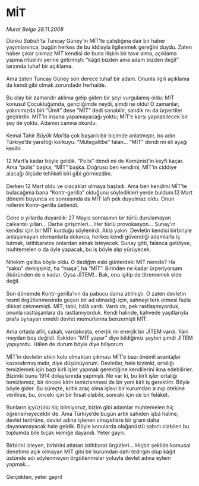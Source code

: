 # MİT

*Murat Belge 28.11.2008*

<div class="taraf_structure_2col_1zq">
<div class="margen_n">



 <p>Dünkü <i>Sabah</i>’ta Tuncay Güney’in MİT’te çalıştığına dair bir haber yayımlanınca, bugün herkes de bu iddiayla ilgilenmek gereğini duydu. Zaten haber çıkar çıkmaz MİT kendisi de buna ilişkin bir tavır alma, açıklama yapma ritüelini yerine getirmişti: “kâğıt bizden ama adam bizden değil” tarzında tuhaf bir açıklama. <br/><br/>Ama zaten Tuncay Güney son derece tuhaf bir adam. Onunla ilgili açıklama da kendi gibi olmak zorundadır herhalde.<br/><br/>Bu olay bir zamandır aklıma gelip giden bir şeyi vurgulamış oldu: MİT konusu! Çocukluğumda, gençliğimde neydi, şimdi ne oldu! O zamanlar, yakınımızda biri “Ümit” dese “MİT” dedi sanabilir, sandık mı da ürpertiler geçirirdik. MİT’in insana yapamayacağı yoktu; MİT’e karşı yapılabilecek bir şey de yoktu. Adamın canına okurdu. <br/><br/>Kemal Tahir <i>Büyük Mal</i>’da çok başarılı bir biçimde anlatmıştır, bu adın Türkiye’de yarattığı korkuyu. “Mütegallibe” falan... “MİT” dendi mi eli ayağı kesilir. <br/><br/>12 Mart’a kadar böyle geldik. “Polis” dendi mi de Komünist’in keyfi kaçar. Ama “polis” başka, “MİT” başka. Doğrusu ben kendimi, MİT’in ciddiye alacağı ölçüde tehlikeli biri gibi görmezdim. <br/><br/>Derken 12 Mart oldu ve olacaklar olmaya başladı. Ama ben kendimi MİT’te bulacağıma bana “Kontr-gerilla” olduğunu söyledikleri yerde buldum.12 Mart dönemi boyunca ve sonrasında da MİT lafı pek duyulmaz oldu. Onun rollerini Kontr-gerilla üstlendi. <br/><br/>Gene o yıllarda duyardık: 27 Mayıs sonrasının bir türlü durulamayan çalkantılı yılları... Darbe girişimleri... Her türlü provokasyon... Sunay’ın kendisi için bir MİT kurduğu söylenirdi. Akla yakın. Devletin kendisi birbiriyle anlaşamayan elemanlarla dolunca, herkes kendi güvendiği adamlarla iş tutmak, istihbaratını onlardan almak isteyecek. Sunay gitti, falanca geldiyse, muhtemelen o da öyle yapacak, bu iş böyle alıp yürüyecek. <br/><br/>Nitekim galiba böyle oldu. O dediğim eski günlerdeki MİT nerede? Ha “saksı” demişsiniz, ha “maşa”, ha “MİT”. Birinden ne kadar ürperiyorsam öbüründen de o kadar. Oysa JİTEM!.. Bak, onu işitip de titrememek elde değil. <br/><br/>Son dönemde Kontr-gerilla’nın da pabucu dama atılmıştı. O zaten devletin resmî örgütlenmesinde geçen bir ad olmadığı için, sahneyi terk etmesi fazla dikkat çekmemişti. MİT, tabii, hâlâ vardı. Vardı da, pek rastlaşmıyorduk, onunla rastlaşanlara da rastlamıyorduk. Kendi halinde, kahvede yaşıtlarıyla prafa oynayan emekli devlet memurlarına benzemişti MİT. <br/><br/>Ama ortada afili, cakalı, vardakosta, enerjik mi enerjik bir JİTEM vardı. Yani meydan boş değildi. Eskiden “MİT yapar” diye bildiğimiz şeyleri şimdi JİTEM yapıyordu. Hâlen de durum böyle diye biliyorum. <br/><br/>MİT’in devletin etkin kolu olmaktan çıkması MİT’e bazı önemli avantajlar kazandırmış mıdır, diye düşünüyorum. Devletler, hele bizimki, ortalığı temizlemek için bazı kirli işler yapmak gerektiğine kendilerini ikna edebilirler. Bizimki bunu 1914 dolaylarında yapmıştı. Ne var ki, bu kirli işler ortalığı temizlemez, bir önceki kirin temizlenmesi de bir yeni kirli iş gerektirir. Böyle böyle gider. Bu süreçte, kritik araç olma işlevi bir kurumdan alınıp ötekine verilirse, bu, önceki için bir fırsat olabilir, sonraki için de bir felâket. <br/><br/>Bunların içyüzünü hiç bilmiyoruz, bizim gibi adamlar muhtemelen hiç öğrenemeyecektir de. Ama Türkiye’de bugün artık sahiden işbâ haline, devlet terörüne, devlet adına işlenen cinayetlere bir gram daha dayanamayacak hale geldik. Böyle konularda olağanüstü sabırlı olabilen bu toplumda bile bıçak kemiğe dayandı. Yeter gayrı. <br/><br/>Birbirini izleyen, birbirini atlatan istihbarat örgütleri... Hiçbir şekilde kamusal denetime açık olmayan MİT gibi bir kurumdan dahi tedirgin olup kâğıt üstünde adı söylenmeyen örgütlenmeler yoluyla devlet adına eylem yapmak... <br/><br/>Gerçekten, yeter gayrı!</p>

<br/>


<div id="taraf_not">
</div>

</div>


</div>
